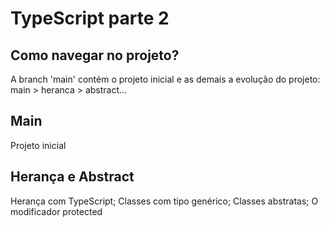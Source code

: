 # TypeScript parte 2

## Como navegar no projeto?

A branch 'main' contém o projeto inicial e as demais a evolução do projeto: main > heranca > abstract...

## Main

Projeto inicial

## Herança e Abstract

Herança com TypeScript;
Classes com tipo genérico;
Classes abstratas;
O modificador protected
